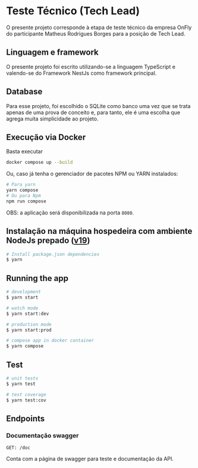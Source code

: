 # Teste Técnico (Tech Lead)

O presente projeto corresponde à etapa de teste técnico da empresa OnFly do participante Matheus Rodrigues Borges para a posição de Tech Lead.

## Linguagem e framework

O presente projeto foi escrito utilizando-se a linguagem TypeScript e valendo-se do Framework NestJs como framework principal.

## Database

Para esse projeto, foi escolhido o SQLite como banco uma vez que se trata apenas de uma prova de conceito e, para tanto, ele é uma escolha que agrega muita simplicidade ao projeto.

## Execução via Docker

Basta executar

```bash
docker compose up --build
```

Ou, caso já tenha o gerenciador de pacotes NPM ou YARN instalados:

```bash
# Para yarn
yarn compose
# Ou para Npm
npm run compose
```

OBS: a aplicação será disponibilizada na porta `8080`.

## Instalação na máquina hospedeira com ambiente NodeJs prepado ([v19](https://nodejs.org/download/release/v19.9.0/))

```bash
# Install package.json dependencies
$ yarn
```

## Running the app

```bash
# development
$ yarn start

# watch mode
$ yarn start:dev

# production mode
$ yarn start:prod

# compose app in docker container
$ yarn compose
```

## Test

```bash
# unit tests
$ yarn test

# test coverage
$ yarn test:cov
```

## Endpoints

### Documentação swagger

```
GET: /doc
```

Conta com a página de swagger para teste e documentação da API.
